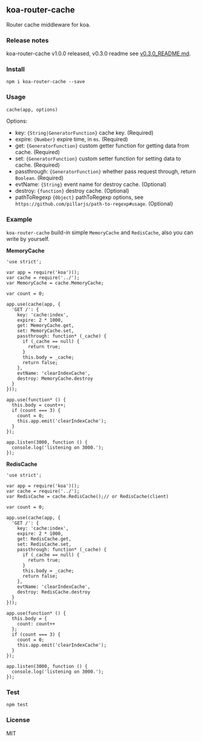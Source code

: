 ## koa-router-cache

Router cache middleware for koa.

### Release notes

koa-router-cache v1.0.0 released, v0.3.0 readme see [v0.3.0_README.md](https://github.com/nswbmw/koa-router-cache/blob/master/v0.3.0_README.md).

### Install

```
npm i koa-router-cache --save
```

### Usage

```
cache(app, options)
```

Options:

- key: `{String|GeneratorFunction}` cache key. (Required)
- expire: `{Number}` expire time, in `ms`. (Required)
- get: `{GeneratorFunction}` custom getter function for getting data from cache. (Required)
- set: `{GeneratorFunction}` custom setter function for setting data to cache. (Required)
- passthrough: `{GeneratorFunction}` whether pass request through, return `Boolean`. (Required)
- evtName: `{String}` event name for destroy cache. (Optional)
- destroy: `{function}` destroy cache. (Optional)
- pathToRegexp `{Object}` pathToRegexp options, see `https://github.com/pillarjs/path-to-regexp#usage`. (Optional)

### Example

`koa-router-cache` build-in simple `MemoryCache` and `RedisCache`, also you can write by yourself.

**MemoryCache**

```
'use strict';

var app = require('koa')();
var cache = require('../');
var MemoryCache = cache.MemoryCache;

var count = 0;

app.use(cache(app, {
  'GET /': {
    key: 'cache:index',
    expire: 2 * 1000,
    get: MemoryCache.get,
    set: MemoryCache.set,
    passthrough: function* (_cache) {
      if (_cache == null) {
        return true;
      }
      this.body = _cache;
      return false;
    },
    evtName: 'clearIndexCache',
    destroy: MemoryCache.destroy
  }
}));

app.use(function* () {
  this.body = count++;
  if (count === 3) {
    count = 0;
    this.app.emit('clearIndexCache');
  }
});

app.listen(3000, function () {
  console.log('listening on 3000.');
});
```

**RedisCache**

```
'use strict';

var app = require('koa')();
var cache = require('../');
var RedisCache = cache.RedisCache();// or RedisCache(client)

var count = 0;

app.use(cache(app, {
  'GET /': {
    key: 'cache:index',
    expire: 2 * 1000,
    get: RedisCache.get,
    set: RedisCache.set,
    passthrough: function* (_cache) {
      if (_cache == null) {
        return true;
      }
      this.body = _cache;
      return false;
    },
    evtName: 'clearIndexCache',
    destroy: RedisCache.destroy
  }
}));

app.use(function* () {
  this.body = {
    count: count++
  };
  if (count === 3) {
    count = 0;
    this.app.emit('clearIndexCache');
  }
});

app.listen(3000, function () {
  console.log('listening on 3000.');
});
```

### Test

```
npm test
```

### License

MIT